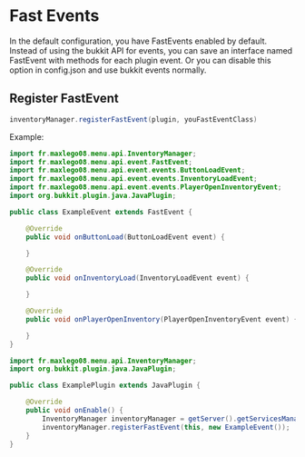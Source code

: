 # Fast Events

In the default configuration, you have FastEvents enabled by default. Instead of using the bukkit API for events, you can save an interface named FastEvent with methods for each plugin event. Or you can disable this option in config.json and use bukkit events normally.



## Register FastEvent

```java
inventoryManager.registerFastEvent(plugin, youFastEventClass)
```

Example:

```java
import fr.maxlego08.menu.api.InventoryManager;
import fr.maxlego08.menu.api.event.FastEvent;
import fr.maxlego08.menu.api.event.events.ButtonLoadEvent;
import fr.maxlego08.menu.api.event.events.InventoryLoadEvent;
import fr.maxlego08.menu.api.event.events.PlayerOpenInventoryEvent;
import org.bukkit.plugin.java.JavaPlugin;

public class ExampleEvent extends FastEvent {

    @Override
    public void onButtonLoad(ButtonLoadEvent event) {

    }

    @Override
    public void onInventoryLoad(InventoryLoadEvent event) {

    }

    @Override
    public void onPlayerOpenInventory(PlayerOpenInventoryEvent event) {

    }
}
```

```java
import fr.maxlego08.menu.api.InventoryManager;
import org.bukkit.plugin.java.JavaPlugin;

public class ExamplePlugin extends JavaPlugin {

    @Override
    public void onEnable() {
        InventoryManager inventoryManager = getServer().getServicesManager().getRegistration(InventoryManager.class).getProvider();
        inventoryManager.registerFastEvent(this, new ExampleEvent());
    }
}
```
